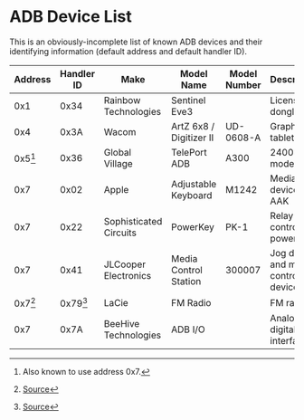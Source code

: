 # ADB Device List

This is an obviously-incomplete list of known ADB devices and their identifying information (default address and default handler ID).

| Address | Handler ID | Make                   | Model Name              | Model Number | Description                          |
| ------- | ---------- | ---------------------- | ----------------------- | ------------ | ------------------------------------ |
| 0x1     | 0x34       | Rainbow Technologies   | Sentinel Eve3           |              | License dongle                       |
| 0x4     | 0x3A       | Wacom                  | ArtZ 6x8 / Digitizer II | UD-0608-A    | Graphics tablet                      |
| 0x5[^1] | 0x36       | Global Village         | TelePort ADB            | A300         | 2400-baud modem                      |
| 0x7     | 0x02       | Apple                  | Adjustable Keyboard     | M1242        | Media keys device of AAK             |
| 0x7     | 0x22       | Sophisticated Circuits | PowerKey                | PK-1         | Relay-controlled power strip         |
| 0x7     | 0x41       | JLCooper Electronics   | Media Control Station   | 300007       | Jog dial and media control device    |
| 0x7[^2] | 0x79[^2]   | LaCie                  | FM Radio                |              | FM radio                             |
| 0x7     | 0x7A       | BeeHive Technologies   | ADB I/O                 |              | Analog and digital I/O interface     |

[^1]: Also known to use address 0x7.
[^2]: [Source](https://vintagegeek.wordpress.com/2021/01/03/lacie-fm-radio-tuner-for-system-7-0-to-os9-macintosh-w-adb-port/#comment-1107)
